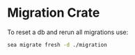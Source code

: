 # Migration Crate

To reset a db and rerun all migrations use:

```sh
sea migrate fresh -d ./migration
```
